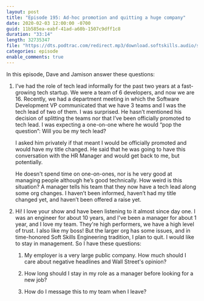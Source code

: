 ```yaml
---
layout: post
title: "Episode 195: Ad-hoc promotion and quitting a huge company"
date: 2020-02-03 12:00:00 -0700
guid: 11b585ea-eabf-41ad-a60b-1507c9dff1c8
duration: "33:14"
length: 32735347
file: "https://dts.podtrac.com/redirect.mp3/download.softskills.audio/sse-195.mp3"
categories: episode
enable_comments: true
---
```


In this episode, Dave and Jamison answer these questions:

1. I’ve had the role of tech lead informally for the past two years at a fast-growing tech startup. We were a team of 6 developers, and now we are 16. Recently, we had a department meeting in which the Software Development VP communicated that we have 3 teams and I was the tech lead of two of them. I was surprised. He hasn’t mentioned his decision of splitting the teams nor that I’ve been officially promoted to tech lead. I was expecting a one-on-one where he would “pop the question”: Will you be my tech lead?
   
   I asked him privately if that meant I would be officially promoted and would have my title changed. He said that he was going to have this conversation with the HR Manager and would get back to me, but potentially.
   
   He doesn't spend time on one-on-ones, nor is he very good at managing people although he’s good technically. How weird is this situation? A manager tells his team that they now have a tech lead along some org changes. I haven’t been informed, haven’t had my title changed yet, and haven’t been offered a raise yet.


2. Hi! I love your show and have been listening to it almost since day one. I was an engineer for about 10 years, and I've been a manager for about 1 year, and I love my team. They're high performers, we have a high level of trust. I also like my boss! But the larger org has some issues, and in time-honored Soft Skills Engineering tradition, I plan to quit. I would like to stay in management. So I have these questions:
   
   1) My employer is a very large public company. How much should I care about negative headlines and Wall Street's opinion?
   
   2) How long should I stay in my role as a manager before looking for a new job?
   
   3) How do I message this to my team when I leave?
